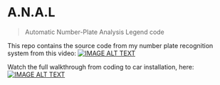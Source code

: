 # A.N.A.L

> Automatic Number-Plate Analysis Legend code

This repo contains the source code from my number plate recognition system from this video:
[![IMAGE ALT TEXT](http://img.youtube.com/vi/uwnG50Hatw0/0.jpg)](http://www.youtube.com/watch?v=uwnG50Hatw0 "This ANPR Car Mod Is A Privacy Nightmare! (Automatic Number Plate Recognition)")


Watch the full walkthrough from coding to car installation, here:
[![IMAGE ALT TEXT](http://img.youtube.com/vi/6xklN4iiA0Q/0.jpg)](http://www.youtube.com/watch?v=6xklN4iiA0Q "[Python ANPR Course] Install Automatic Number Plate Recognition In Your Car!")

